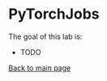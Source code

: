 # PyTorchJobs

The goal of this lab is:

- TODO

























[Back to main page](../Readme.md)
